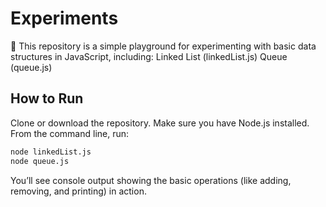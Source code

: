 # Experiments
 🚀 This repository is a simple playground for experimenting with basic data structures in JavaScript, including:
    Linked List (linkedList.js)
    Queue (queue.js)

## How to Run
Clone or download the repository.
Make sure you have Node.js installed.
From the command line, run:
```sh
node linkedList.js
node queue.js
```

You’ll see console output showing the basic operations (like adding, removing, and printing) in action.